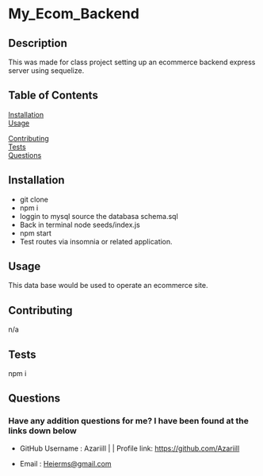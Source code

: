 # My_Ecom_Backend 

  ## Description
  This was made for class project setting up an ecommerce backend express server using sequelize. 

  ## Table of Contents
  [Installation](#installation)<br>
  [Usage](#usage)<br>
  
  [Contributing](#contributing)<br>
  [Tests](#tests)<br>
  [Questions](#questions)<br>

  ## Installation
  
     * git clone<br>* npm i<br>* loggin to mysql source the databasa schema.sql<br>* Back in terminal node seeds/index.js<br>* npm start<br>* Test routes via insomnia or related application.<br>
  

  ## Usage
  This data base would be used to operate an ecommerce site.
  
  
  ## Contributing
  n/a
  ## Tests
  npm i
  ## Questions
  ### Have any addition questions for me? I have been found at the links down below<br>
  - GitHub Username : Azariill | | Profile link: https://github.com/Azariill<br>
  - Email : Heierms@gmail.com
